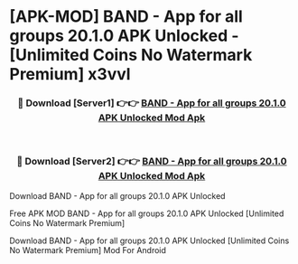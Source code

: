 # [APK-MOD] BAND - App for all groups 20.1.0 APK Unlocked - [Unlimited Coins No Watermark Premium] x3vvl



<div align="center">
<h3>🔴 Download [Server1] 👉👉 <a href="https://momento.my/?title=BAND_-_App_for_all_groups_20.1.0_APK_Unlocked">BAND - App for all groups 20.1.0 APK Unlocked Mod Apk</a></h3><br>

<h3>🔴 Download [Server2] 👉👉 <a href="https://momento.my/?title=BAND_-_App_for_all_groups_20.1.0_APK_Unlocked">BAND - App for all groups 20.1.0 APK Unlocked Mod Apk</a></h3>
</div>



Download BAND - App for all groups 20.1.0 APK Unlocked 

Free APK MOD BAND - App for all groups 20.1.0 APK Unlocked [Unlimited Coins No Watermark Premium]

Download BAND - App for all groups 20.1.0 APK Unlocked [Unlimited Coins No Watermark Premium] Mod For Android
